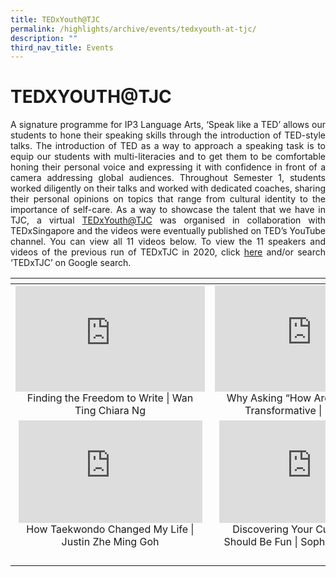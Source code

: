 ```yaml
---
title: TEDxYouth@TJC
permalink: /highlights/archive/events/tedxyouth-at-tjc/
description: ""
third_nav_title: Events
---
```

# TEDXYOUTH@TJC

<p style="text-align: justify;">A signature programme for IP3 Language Arts, ‘Speak like a TED’ allows our students to hone their speaking skills through the introduction of TED-style talks. The introduction of TED as a way to approach a speaking task is to equip our students with multi-literacies and to get them to be comfortable honing their personal voice and expressing it with confidence in front of a camera addressing global audiences. Throughout Semester 1, students worked diligently on their talks and worked with dedicated coaches, sharing their personal opinions on topics that range from cultural identity to the importance of self-care. As a way to showcase the talent that we have in TJC, a virtual <a href="https://www.ted.com/tedx/events/48402" target="_blank">TEDxYouth@TJC</a> was organised in collaboration with TEDxSingapore and the videos were eventually published on TED’s YouTube channel. You can view all 11 videos below. To view the 11 speakers and videos of the previous run of TEDxTJC in 2020, click <a href="https://www.ted.com/tedx/events/40770" target="_blank">here</a> and/or search ‘TEDxTJC’ on Google search.</p>

<table>
<thead>
  <tr>
    <th></th>
    <th></th>
  </tr>
</thead>
<tbody>
  <tr>
    <td style="text-align: center;"><iframe width="303" height="169" src="https://www.youtube.com/embed/3gO014KHLqw" title="Finding the Freedom to Write | Wan Ting Chiara Ng | TEDxYouth@TJC" frameborder="0" allow="accelerometer; autoplay; clipboard-write; encrypted-media; gyroscope; picture-in-picture" allowfullscreen></iframe>Finding the Freedom to Write | Wan Ting Chiara Ng</td>
    <td style="text-align: center;"><iframe width="309" height="170" src="https://www.youtube.com/embed/Dyz3IPlaics" title="Why Asking “How Are You Doing” Is Transformative | Ira Asthana | TEDxYouth@TJC" frameborder="0" allow="accelerometer; autoplay; clipboard-write; encrypted-media; gyroscope; picture-in-picture" allowfullscreen></iframe>Why Asking “How Are You Doing” Is Transformative | Ira Asthana</td>
  </tr>
  <tr>
    <td style="text-align: center;"><iframe width="294" height="164" src="https://www.youtube.com/embed/H_rhQLpaBFY" title="How Taekwondo Changed My Life | Justin Zhe Ming Goh | TEDxYouth@TJC" frameborder="0" allow="accelerometer; autoplay; clipboard-write; encrypted-media; gyroscope; picture-in-picture" allowfullscreen></iframe>How Taekwondo Changed My Life | Justin Zhe Ming Goh</td>
    <td style="text-align: center;"><iframe width="295" height="164" src="https://www.youtube.com/embed/aGZ4D3zpAYQ" title="Discovering Your Cultural Identity Should Be Fun | Sophie Zi Han Zhang | TEDxYouth@TJC" frameborder="0" allow="accelerometer; autoplay; clipboard-write; encrypted-media; gyroscope; picture-in-picture" allowfullscreen></iframe>Discovering Your Cultural Identity Should Be Fun | Sophie Zi Han Zhang</td>
  </tr>
  <tr>
    <td style="text-align: center;"></td>
    <td style="text-align: center;"></td>
  </tr>
  <tr>
    <td style="text-align: center;"></td>
    <td style="text-align: center;"></td>
  </tr>
  <tr>
    <td style="text-align: center;"></td>
    <td style="text-align: center;"></td>
  </tr>
  <tr>
    <td style="text-align: center;"></td>
    <td></td>
  </tr>
</tbody>
</table>